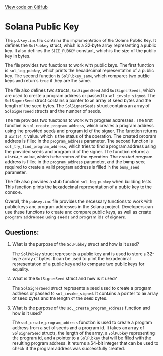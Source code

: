 
[View code on GitHub](https://github.com/solana-labs/solana/blob/master/sdk/bpf/c/inc/sol/inc/pubkey.inc)

# Solana Public Key

The `pubkey.inc` file contains the implementation of the Solana Public Key. It defines the `SolPubkey` struct, which is a 32-byte array representing a public key. It also defines the `SIZE_PUBKEY` constant, which is the size of the public key in bytes.

The file provides two functions to work with public keys. The first function is `sol_log_pubkey`, which prints the hexadecimal representation of a public key. The second function is `SolPubkey_same`, which compares two public keys and returns `true` if they are the same.

The file also defines two structs, `SolSignerSeed` and `SolSignerSeeds`, which are used to create a program address or passed to `sol_invoke_signed`. The `SolSignerSeed` struct contains a pointer to an array of seed bytes and the length of the seed bytes. The `SolSignerSeeds` struct contains an array of `SolSignerSeed` structs and the number of seeds.

The file provides two functions to work with program addresses. The first function is `sol_create_program_address`, which creates a program address using the provided seeds and program id of the signer. The function returns a `uint64_t` value, which is the status of the operation. The created program address is filled in the `program_address` parameter. The second function is `sol_try_find_program_address`, which tries to find a program address using the provided seeds and program id of the signer. The function returns a `uint64_t` value, which is the status of the operation. The created program address is filled in the `program_address` parameter, and the bump seed required to create a valid program address is filled in the `bump_seed` parameter.

The file also provides a stub function `sol_log_pubkey` when building tests. This function prints the hexadecimal representation of a public key to the console.

Overall, the `pubkey.inc` file provides the necessary functions to work with public keys and program addresses in the Solana project. Developers can use these functions to create and compare public keys, as well as create program addresses using seeds and program ids of signers.
## Questions: 
 1. What is the purpose of the `SolPubkey` struct and how is it used?
    
    The `SolPubkey` struct represents a public key and is used to store a 32-byte array of bytes. It can be used to print the hexadecimal representation of a public key and to compare two public keys for equality.

2. What is the `SolSignerSeed` struct and how is it used?
    
    The `SolSignerSeed` struct represents a seed used to create a program address or passed to `sol_invoke_signed`. It contains a pointer to an array of seed bytes and the length of the seed bytes.

3. What is the purpose of the `sol_create_program_address` function and how is it used?
    
    The `sol_create_program_address` function is used to create a program address from a set of seeds and a program id. It takes an array of `SolSignerSeed` structs, the length of the array, a `SolPubkey` representing the program id, and a pointer to a `SolPubkey` that will be filled with the resulting program address. It returns a 64-bit integer that can be used to check if the program address was successfully created.